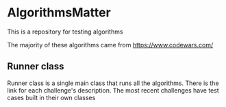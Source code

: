 # AlgorithmsMatter
This is a repository for testing algorithms

The majority of these algorithms came from https://www.codewars.com/

## Runner class

Runner class is a single main class that runs all the algorithms. There is the link for each challenge's description. The most recent challenges have test cases built in their own classes
